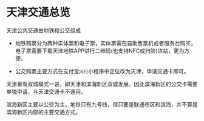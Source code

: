 # 天津交通总览

天津公共交通由地铁和公交组成

- 地铁购票分为两种实体票和电子票，实体票需在自助售票机或者服务台购买，电子票需要下载天津地铁APP进行二维码(也支持NFC或扫脸)进站，更为方便。

- 公交购票主要方式在支付宝`出行`小程序中定位改为天津，申请交通卡即可。

天津著有双城模式一说，即天津和滨海新区双城发展。因此滨海新区的公交卡需要单独申请，与天津交通卡不通用。

滨海新区主要以公交为主，地铁只有九号线，但只要是联通市区和滨海，并不算是滨海新区内部的主要交通方式。